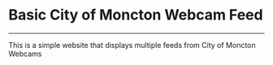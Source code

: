 # Basic City of Moncton Webcam Feed
---

This is a simple website that displays multiple feeds from City of Moncton Webcams